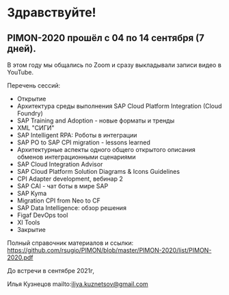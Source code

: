 ﻿# Здравствуйте!

## PIMON-2020 прошёл с 04 по 14 сентября (7 дней).

В этом году мы общались по Zoom и сразу выкладывали 
записи видео в YouTube.

Перечень сессий:
* Открытие
* Архитектура среды выполнения SAP Cloud Platform Integration (Cloud Foundry)
* SAP Training and Adoption - новые форматы и тренды
* XML "СИГИ"
* SAP Intelligent RPA: Роботы в интеграции
* SAP PO to SAP CPI migration - lessons learned
* Архитектурные аспекты одного общего открытого описания обменов интеграционными сценариями
* SAP Cloud Integration Advisor
* SAP Cloud Platform Solution Diagrams & Icons Guidelines
* CPI Adapter development, вебинар 2
* SAP CAI - чат боты в мире SAP
* SAP Kyma
* Migration CPI from Neo to CF
* SAP Data Intelligence: обзор решения
* Figaf DevOps tool
* XI Tools
* Закрытие

Полный справочник материалов и ссылки: https://github.com/rsugio/PIMON/blob/master/PIMON-2020/list/PIMON-2020.pdf 

До встречи в сентябре 2021г,

Илья Кузнецов mailto:iliya.kuznetsov@gmail.com